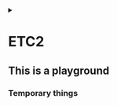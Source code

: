<link rel="stylesheet" type="text/css" href="/css/header.css">
<link rel="stylesheet" type="text/css" href="/css/bootstrap/5.3.0-alpha1/bootstrap.css">
<div class="sticky-top bg-white pt-1 pb-2" id="header-div-max"></div>
<details id="display-none"><summary></summary>
  <script src="/js/header.js" defer="defer"></script>
  <script src="/js/table/numbering.js" defer="defer"></script>
  <script src="/js/bootstrap/5.3.0-alpha1/bootstrap.bundle.js" defer="defer"></script>
</details>

# ETC2

## This is a playground

### Temporary things

<!--
openldap 은 sha256 을 지원하여 gitlab ldap 설정 중 password 를 sha256 으로 해싱하여 넣을 수 있다.

echo -n 'password' | openssl dgst -sha256

vi /etc/gitlab/gitlab.rb
gitlab_rails['ldap_servers']
  main:
    password: '' # 아까 나온 해시값

sudo gitlab-ctl restart
-->

<!--
SSL 인증서 .jks로 변환

.jks란 java key store의 약자로서 자바 언어에서 사용되는 보안 인증서

# 1. .crt 및 .key 를 조합하여 jenkins.pfx 만들기
# export password 입력 필요!
openssl pkcs12 -export -in <crt인증서 경로>.crt -inkey <private키 경로>.key -out jenkins.pfx

# .pfx 에 포함된 인증서 확인 
openssl pkcs12 -info -in jenkins.pfx

# 2. 위에서 생성한 jenkin.pfx를  .jks 로 변환
keytool -importkeystore -srckeystore jenkins.pfx -srcstoretype pkcs12 -destkeystore jenkins.jks -deststoretype jks

# 3. jenkins 전용 폴더 생성 후 jks 파일 이동
mkdir -p /etc/jenkins
cp jenkins.jks /etc/jenkins/

# 4. key와 폴더 권한 변경
chown -R jenkins: /etc/jenkins
chmod 700 /etc/jenkins
chmod 600 /etc/jenkins/jenkins.jks
-->

<!--
젠킨스 ssl 인증서 config 파일 설정

# 1. war 실행시 옵션 추가 (사용자 root 여야 443 가능)
sudo vi /etc/systemd/system/jenkins.service

ExecStart=java -jar /app/jenkins/jenkins.war --httpsRedirectHttp --httpPort=80 --httpsPort=443 --httpsKeyStore=${jks 파일 위치} --httpsKeyStorePassword=${jps 파일 비밀번호}

User=root
Group=root

# 2. 젠킨스 재실행
sudo systemctl daemon-reload
sudo systemctl restart jenkins
netstat -anp | grep LISTEN | grep 443
-->

<!--
systemctl 에 다운시 복구 설정

vi /etc/systemd/system/${service name}.service
[Service]
Restart=always
RestartSec=60
StartLimitInterval=0
StartLimitBurst=3

sudo systemctl daemon-reload

# for detail : man systemd.service
-->

<!--
systemctl configurations

[Service] # section
Type=simple # simple=프로세스 실행, forking=부모 프로세스 종료되고 자식 프로세스 실행, oneshot=한 번 실행되고 종료, dbus=D-Bus 서비스 실행, notify=시작되면 다른 프로세스에 알림 전송
ExecStart= # 서비스 기동 명령어 또는 스크립트 지정
ExecStop= # 서비스 종료 명령어 또는 스크립트 지정
WorkingDirectory= # 서비스가 실행될 디렉토리 지정
User= # 실행할 사용자
Group= # 실행할 그룹
Restart= # 서비스 종료시 재시작 여부, no, always, on-success, on-failure, on-abornal, on-abort, on-watchdog
RestartSec= # 재시간 간격
StartLimitInterval= # 재시작 제한 시간
StartLimitBurst= # 재시작 제한 횟수
Environment= # 서비스 실행시 환경 변수
# 리소스: LimitCPU, LimitFSIZE, LimitDATA, LimitCORE 등..

-->

<!--
git remote 브랜치를 특정 tag 로 강제 이동시키기 (for force deploy)

git checkout origin/${branch name} -b ${branch name}
git fetch --all --tags
git tag
git reset --hard tags/${tag name}
curl -X DELETE "${gitlab url}/api/v4/projects/${project name}/repository/${branch name}" -H "PRIVATE-TOKEN: ${token}" # project name =  URL-encoded path 로 해야하고 이건 / 를 %2F 로 파싱한거임
git push ${branch name}

-->

<!--
hard link, symbolic link

hard link: ln ${linking target file} ${link file}

symbolic link: ln -s ${linking target file} ${link file}

original file, hard link -> inode1 -> original data
symbolic link -> inode2 -> original file -> inode1 -> original data

inode: 파일의 소유권, 허가권, 파일종류 등의 정보와 해당파일의 실제 데이터가 어디있는지 주소정보
inode block: inode가 모여있는 디스크 공간
data block: 실제 데이터가 저장되어있는 디스크 공간

--test--
mkdir ~/play/link
cd ~/play/link
echo hahahoho > originalfile
ln originalfile hardlink
ln -s originalfile symboliclink

ls -ial
cat hardlink
cat symboliclink

mv original ../
ls -ial

mv ../original ./
ls -ial
-->

<!--
redirect 와 forward 비교

redirect:
client 에게 새로운 url 로 이동하라고 요청
server -> client 에게 3xx(301, 302, 307)을 반환해서 redirect 알림
client 는 새로운 url 로 리퀘스트 수행
client 의 브라우저에서는 redirect 된 주소로 나옴

forward:
server 가 새로운 url 로 가서 직접 처리
client 에서는 이전 요청과 동일한 요청에서 처리된 것으로 생각
server 가 자체적으로 처리하므로 client 는 어떻게 되었는지 모름
client 의 브라우저에서는 최초 url 과 동일한 주소로 나옴
-->

<!--
gitlab 에서 권장하는 ldap 정보 숨기는 방법

gitlab-rake gitlab:ldap:secret:edit EDITOR=vi 명령어를 이용하여 정보 관리
이러면 gitlab.rb 에선 정보를 제거할 수 있음

main:
  password: ''
  bind_dn: ''
-->

<!--
linux hash 명령어

sha256 = echo -n 'string' | openssl dgst -sha256
md5 = echo -n 'string' | md5sum
ntlm = echo -n 'string' | iconv -t utf16le | openssl dgst -md4
aes = echo -n 'string' | openssl enc -aes-256-cbc -pass pass: -e -base64

-->

<!--
linux os type 확인

cat /etc/*release
getconf LONG_BIT # linux os bit 확인
-->

<!--
linux bash 특정 문자열 포함 여부 파악하기

if [[ "ab de ssdf" =~ "ss" ]]; then
  echo "true"
else
  echo "false"
fi
-->

<!--
java 에서 super = 부모를 의미함

super.a = 부모의 멤버 변수 a
this.a = 자식의 멤버 변수 a

super() 를 사용하는 이유는 기본적으로 java 는 자식 생성자가 호출될 때 super() 를 컴파일러가 자동으로 삽입함, 하지만 기본 생성자(파라미터가 없는 생성자)가 없는 경우엔 super() 를 넣어주지 않아서 별도 처리를 해주어야함
이땐 super(파라미터 값) 이런식으로 해주어야한다.

-->

<!--
java 버전에 따른 https protocol 버전

java 5 ~ 7 은 TLSv1.0 or SSLv3
Java 8 ~ 16 은 TLSv1.2

Java 5 ~ 7 에서 Java 8 ~ 16 과 https 통신하려면 -Dhttps.protocols=TLSv1.2 를 설정해주어야함

-->

<!--
nginx data size

http {
  client_header_buffer_size 1k; # default: 1k - 클라이언트로부터 수신한 헤더 크기, 헤더 크기를 넘기면 연결이 종료될 수 있음
  client_body_buffer_size 1m; # default: 16k or 8k - 클라이언트로부터 수신한 body 데이터의 버퍼 크기로 메모리 사용량 조절
  client_max_body_size 100m; # default: 1m - 클라이언트로부터 전송되는 요청의 최대 body 크기를 조절
}
-->

<!--
windows memory 사용하지 않는데 점유중일때

1. windows key + R
2. mdsched.exe + enter
3. restart now (recommended)
4. F1
5. move arrow to down & select Extended
6. F10 
7. memo error report
8. Esc (to restart)
-->

<!--
모니터 보호기 무력화

import java.awt.MouseInfo;
import java.awt.PointerInfo;
import java.awt.Robot;

public class Nwl {
  public static void main(String[] args) throws Exception {
    System.out.println("Running...");

    PointerInfo pointerInfo = null;
    Robot robot = new Robot();

    boolean isPending = false;
    while (true) {
      try {
        pointerInfo = MouseInfo.getPointerInfo();
        robot.mouseMove(pointerInfo.getLocation().x, pointerInfo.getLocation().y);

        if (isPending) {
          System.out.println("Restore...");
        }
        isPending = false;
      } catch (Throwable t) {
        if (!isPending) {
          System.out.println("Pending...");
        }
        isPending = true;
      }
      Thread.sleep((5 * 60 * 1000) - 10);
    }
  }
}
-->

<!--
git log 원하는 날짜기간동안 조회

git log --stat --oneline --after="xxxx-xx-xx" --before="xxxx-xx-xx" --pretty=format:"%cd - %s"

git log 주요 옵션
-p: 각 커밋에 적용된 패치를 보여준다.
--stat: 각 커밋에서 수정된 파일의 통계정보를 보여준다.
--shortstat: --stat 명령의 결과 중에서 수정한 파일, 추가된 라인, 삭제된 라인만 보여준다.
--name-only: 커밋 정보중에서 수정된 파일의 목록만 보여준다.
--name-status: 수정된 파일의 목록을 보여줄 뿐만 아니라 파일을 추가한 것인지, 수정한 것인지, 삭제한 것인지도 보여준다.
--abbrev-commit: 40자 짜리 SHA-1 체크섬을 전부 보여주는 것이 아니라 처음 몇 자만 보여준다.
--relative-date: 정확한 시간을 보여주는 것이 아니라 “2 weeks ago” 처럼 상대적인 형식으로 보여준다.
--graph: 브랜치와 머지 히스토리 정보까지 아스키 그래프로 보여준다.
--pretty: 지정한 형식으로 보여준다. 이 옵션에는 oneline, short, full, fuller, format이 있다. format은 원하는 형식으로 출력하고자 할 때 사용한다.
--oneline: --pretty=oneline --abbrev-commit 두 옵션을 함께 사용한 것과 같다.

format 옵션
%H - 커밋 해시
%h - 짧은 길이 커밋 해시
%T - 트리 해시
%t - 짧은 길이 트리 해시
%P - 부모 해시
%p - 짧은 길이 부모 해시
%an - 저자 이름
%ae - 저자 메일
%ad - 저자 시각 (형식은 –-date=옵션 참고)
%ar - 저자 상대적 시각
%cn - 커미터 이름
%ce - 커미터 메일
%cd - 커미터 시각
%cr - 커미터 상대적 시각
%s - 요약

-->

<!--
gitlab timezone 변경

vi /etc/gitlab/gitlab.rb
gitlab_rails['time_zone']='Asia/Seoul' # 로 변경(기존엔 UTC 임)

gitlab-ctl reconfigure
-->

<!--
eclipse 에서 gradle 프로젝트에서 다른 프로젝트 참조하기

1. 참조하는 프로젝트 우클릭 -> Properties 선택
2. 왼쪽 트리 메뉴 Java Build Path 선택
3. Project 탭 선택 -> Add... 버튼 클릭 -> 참조 당하는 프로젝트 선택 -> OK 선택
4. Order and Export 탭 선택 -> 참조 당하는 프로젝트 선택 -> Top -> Apply -> Apply and Close 버튼 선택
-->

<!--
git 기간별 변경된 파일 이력 엑셀로 출력

#! /bin/bash

if [ $# -ne 2 ]; then
  echo "wrong command line."
  echo "usage) $0 2023-08-09 2023-08-11"
  exit 1;
fi
echo "========== 로그 수집 시작 =========="

start_date=$1
end_date=$2
excel_file="$(echo $start_date | cut -c 6-7)$(echo $start_date | cut -c 9-10)-$(echo $end_date | cut -c 6-7)$(echo $end_date | cut -c 9-10)"
echo "Project Name,Commit Date,Source Path,File Name" > $excel_file.csv
for original_project_name in $(ls -d */); do
  project_name=$(echo ${original_project_name%%/});
  project_name=$(echo ${project_name/\//});
  pushd $project_name
    git pull
    for line in $(git log --oneline --name-only --after="$start_date" --before="$end_date" --pretty=format:%cd --date=format:'%Y-%m-%d'); do
      if [[ $line =~ ^[0-9]{4}\-(0[1-9]|1[012])\-(0[1-9]|[12][0-9]|3[01])$ ]];
      then
        cur_date=$line
      else
        modified_file=$(echo ${line/*\//})
        modified_file=$(echo ${modified_file/\.*/})
        echo "$project_name,$cur_date,$line,$modified_file" >> ../$excel_file.csv;
      fi
    done
  popd
done

echo "========== 로그 수집 종료 =========="
-->

<!--
excel 에서 row, column 구분자

excel 에 넣을때 그냥 echo "문자열" > aa.csv 하면 한 셀에 쏵 들어간다
이때 row 는 \n 단위로 끊어져서 들어가고
column 은 ,(콤마) 단위로 끊어져서 들어간다.
-->

<!--
bash shell split by token

IN="bla@some.com;john@home.com"
arrIN=(${IN//;/ })
echo ${arrIN[1]}                  # Output: john@home.com
-->

<!--
bash shell official description

https://www.gnu.org/software/bash/manual/html_node/index.html#SEC_Contents
-->

<!--
linux 폴더 내 모든 파일 조회

#!/bin/bash
for file in 경로/*
do
        if [ -d $file ]
        then
                echo "$file is directory"
        elif [ -f $file ]
        then
                echo "$file is file"
        fi
done
-->

<!--
CORS(Cross-Origin Resource Sharing) 문제

a 도메인에서 b 도메인의 서비스를 호출할 때 b 도메인의 서비스에서 기본적으로 보안 정책상으로 막는걸 해제하는 것

a 도메인에서 b 도메인으로 보낼 때 절차는 아래와 같음
1. a -> b 로 preflight 를 날린다. (preflight 는 a 가 b 에게 요청을 보내면 처리해줄 것인지 물어보는 것과 유사함)
2. 실제 데이터를 a -> b 로 전송

기본적으로 외부 도메인에서 타고들어올땐 서비스에서 막게끔 되어있다.
이를 허용하려면 cors 를 추가해주어야한다.

이는 java spring boot 기준으로는 WebMvcConfigurer 인터페이스를 개발하여 addCorsMappings(CorsRegistry registry) 함수를 override 한다.
그리고 아래와 같이 설정한다.
```
@Override
public void addCorsMappings(CorsRegistry registry) {
  registry.addMapping("/**")
    .allowedMethods("*")
    .allowedOriginPatterns("*")
    .allowedHeaders("*")
    .allowedCredentials(true)
    .exposedHeaders("Content-Disposition"); // for exbuilder
}

```

이때 1번 과정에서는 http method 를 OPTIONS 로 보내게 된다. 즉, b 서비스에서는 OPTIONS 가 왔을때 200 status 를 보내주어야 preflight 를 pass 할 수 있음

string boot 기준으로 interceptor 에서 request.getMethod().equals("OPTIONS") 일때 return true; 와 같이 주어 preflight 를 pass 시킨다.

-->

<!--
gitlab ssl 적용
# 제일 중요한 점은 적용하는 인증서 파일(${dns name}.crt) 에 server, intermediate, root 인증서가 한 파일에 모두 들어가있어야한다.
# 그리고 순서가 반드시 맨위 server, 그 다음 intermediate 1, 그 다음 intermediate 2, 그 다음 root 이렇게 구성이 되어있어야 chain 을 물어서 인증이 된다.
# 여러 인증서를 하나의 인증서로 만드는 방법은 cat 같은걸로 >> 리다이렉션을 통해 넣고, 인증서마다 엔터가 잘 안들어가있으면 넣어주어야한다.
# 이렇게 만들어진 인증서는 아래 '도움이 되는 도구' 를 이용하여 조회함으로써 확인할 수 있다.

mkdir -p /etc/gitlab/ssl
cp ${dns name}.crt ${dns name}.key /etc/gitlab/ssl/
cp password.txt /etc/gitlab/ssl/

vi /etc/gitlab/gitlab.rb

external_url "https://${dns name}"
letsencrypt['enable'] = false
nginx['ssl_password_file'] = '/etc/gitlab/ssl/password.txt'
nginx['enable'] = true
nginx['redirect_http_to_https'] = true

gitlab-ctl reconfigure
gitlab-ctl restart

도움이 되는 도구
echo | /opt/gitlab/embedded/bin/openssl s_client -connect HOSTNAME:port # 서버의 인증서 조회
/opt/gitlab/embedded/bin/openssl x509 -in /path/to/certificate.crt -text -noout # 특정 인증서의 정보 확인
echo | /opt/gitlab/embedded/bin/openssl s_client -connect HOSTNAME:port | /opt/gitlab/embedded/bin/openssl x509 -text -noout # 특정 서버의 인증서 정보 확인
-->

<!--
sts 에서 https 에 연결시 git: authentication not supported 라는 에러와 함께 git 관련 아무 작업이 되지 않을 때

Window -> Preferences -> Version Control -> Git -> Configuration 에 http.sslVerify = false 를 넣어준다.
-->
